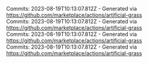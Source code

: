 Commits: 2023-08-19T10:13:07.812Z - Generated via https://github.com/marketplace/actions/artificial-grass
<br>
Commits: 2023-08-19T10:13:07.812Z - Generated via https://github.com/marketplace/actions/artificial-grass
<br>
Commits: 2023-08-19T10:13:07.812Z - Generated via https://github.com/marketplace/actions/artificial-grass
<br>
Commits: 2023-08-19T10:13:07.812Z - Generated via https://github.com/marketplace/actions/artificial-grass
<br>
